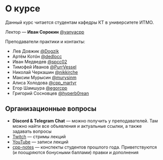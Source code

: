 # О курсе
Данный курс читается студентам кафедры КТ в университете ИТМО.

Лектор &mdash; __Иван Сорокин__ [@vanyacpp](https://t.me/vanyacpp)

Преподаватели практики и контакты:
* Лев Довжик [@Dogzik](https://t.me/Dogzik)
* Артём Котóн [@dedlocc](https://t.me/dedlocc)
* Иван Медведев [@spcc02](https://t.me/spcc02)
* Тимофей Иванов [@PurrVessel](https://t.me/PurrVessel)
* Николай Черкашин [@nikkirche](https://t.me/nikkirche)
* Максим Мурысин [@murysinm](https://t.me/murysinm)
* Алиса Холодова [@cpp_martyr](https://t.me/cpp_martyr)
* Егор Шамшура [@egorcpp](https://t.me/egorcpp)
* Григорий Сосновцев [@hyperb0rean](https://t.me/hyperb0rean)

## Организационные вопросы
* __Discord & Telegram Chat__ &mdash; можно получить у преподавателей. Там можно найти все объявления и актуальные ссылки, а также задавать вопросы
* [Twitch](https://www.twitch.tv/sorokin_ivan) &mdash; стримы лекций
* [YouTube](https://www.youtube.com/channel/UCmSlUseJEVQifMaH7PqlRoA) &mdash; записи лекций
* [cpp-notes](https://cpp-kt.github.io/cpp-notes/) &mdash; конспекты студентов прошлого года. Приветствуются (и поощряются бонусными баллами) правки и дополнения
